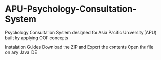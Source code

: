# APU-Psychology-Consultation-System
Psychology Consultation System designed for Asia Pacific University (APU) built by applying OOP concepts

Instalation Guides
Download the ZIP and Export the contents
Open the file on any Java IDE
